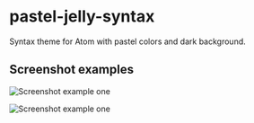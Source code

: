 # pastel-jelly-syntax

Syntax theme for Atom with pastel colors and dark background.

## Screenshot examples

![Screenshot example one](https://i.imgur.com/6enuIQt.png)

![Screenshot example one](https://i.imgur.com/g7Bh4Vf.png)
